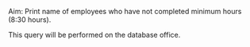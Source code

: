 Aim: Print name of employees who have not completed minimum hours (8:30 hours).

This query will be performed on the database office.
